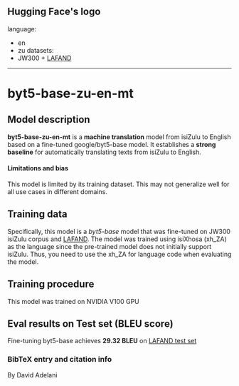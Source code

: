 Hugging Face's logo
---
language: 
- en
- zu
datasets:
- JW300 + [LAFAND](https://github.com/masakhane-io/lafand-mt)
---
# byt5-base-zu-en-mt
## Model description
**byt5-base-zu-en-mt** is a **machine translation** model from isiZulu to English based on a fine-tuned google/byt5-base model.  It establishes a **strong baseline** for automatically translating texts from isiZulu to English.  


#### Limitations and bias
This model is limited by its training dataset. This may not generalize well for all use cases in different domains.  

## Training data
Specifically, this model is a *byt5-base* model that was fine-tuned on JW300 isiZulu corpus and [LAFAND](https://github.com/masakhane-io/lafand-mt). The model was trained using isiXhosa (xh_ZA) as the language since the pre-trained model does not initially support isiZulu. Thus, you need to use the xh_ZA for language code when evaluating the model. 

## Training procedure
This model was trained on NVIDIA V100 GPU

## Eval results on Test set (BLEU score)
Fine-tuning byt5-base achieves **29.32 BLEU** on [LAFAND test set](https://github.com/masakhane-io/lafand-mt)

### BibTeX entry and citation info
By David Adelani
```

```


